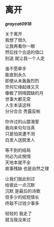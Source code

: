 # 离开

***graycat0918***  

关于离开    
我想了很久  
让我再看你一眼  
然后找个合适的借口  
别送 就让我一个人走 

谁不愿牵手  
能直到永久  
即便从未轰轰烈烈    
奈何它缘起缘又灭    
像极了阴晴圆缺的月  
世事大都无常    
人生本该这样    
分分合合 秃露反帐   

你许过的山盟海誓    
我向来句句当真  
只是怕突遭不测  
白发人送脱发人  

等不到的结局    
何必为此惋惜    
天地本就不全    
故事残缺 也是自然之理   

让我们就此别过  
给彼此一点沉默  
沉默 是最后的诗歌   
但多少的纸短情长    
终敌不过钱少事多    

轻轻的 我走了   
就当我没来过       
